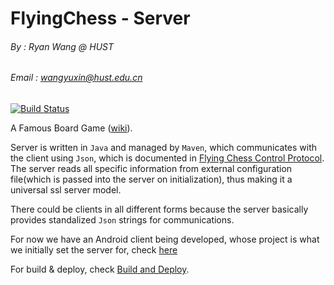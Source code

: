 # FlyingChess - Server
###### By : Ryan Wang @ HUST
###### Email : wangyuxin@hust.edu.cn
[![Build Status](https://travis-ci.org/RyanWangGit/FlyingChess-Server.svg?branch=master)](https://travis-ci.org/RyanWangGit/FlyingChess-Server)

A Famous Board Game ([wiki](https://en.wikipedia.org/wiki/Flying_chess)). 

Server is written in `Java` and managed by `Maven`, which communicates with the client using `Json`,
which is documented in [Flying Chess Control Protocol](https://github.com/RyanWangGit/FlyingChess-Server/wiki/Flying-Chess-Control-Protocol).
The server reads all specific information from external configuration file(which is passed into the server on initialization), thus making
it a universal ssl server model.

There could be clients in all different forms because the server basically provides standalized `Json` strings for communications.

For now we have an Android client being developed, whose project is what we initially set the server for, check [here](https://github.com/ksymphony/FlyingChess) 

For build & deploy, check [Build and Deploy](https://github.com/RyanWangGit/FlyingChess-Server/wiki/Build-and-Deploy). 
